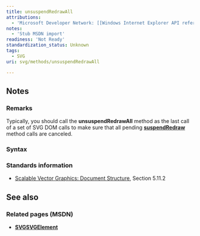 ```yaml
---
title: unsuspendRedrawAll
attributions:
  - 'Microsoft Developer Network: [[Windows Internet Explorer API reference](http://msdn.microsoft.com/en-us/library/ie/hh828809%28v=vs.85%29.aspx) Article]'
notes:
  - 'Stub MSDN import'
readiness: 'Not Ready'
standardization_status: Unknown
tags:
  - SVG
uri: svg/methods/unsuspendRedrawAll

---
```

## <span>Notes</span>

### <span>Remarks</span>

Typically, you should call the **unsuspendRedrawAll** method as the last call of a set of SVG DOM calls to make sure that all pending [**suspendRedraw**](/svg/methods/suspendRedraw) method calls are canceled.

### <span>Syntax</span>

### <span>Standards information</span>

-   [Scalable Vector Graphics: Document Structure](http://go.microsoft.com/fwlink/p/?linkid=204733), Section 5.11.2

## <span>See also</span>

### <span>Related pages (MSDN)</span>

-   [**SVGSVGElement**](/svg/elements/svg)
